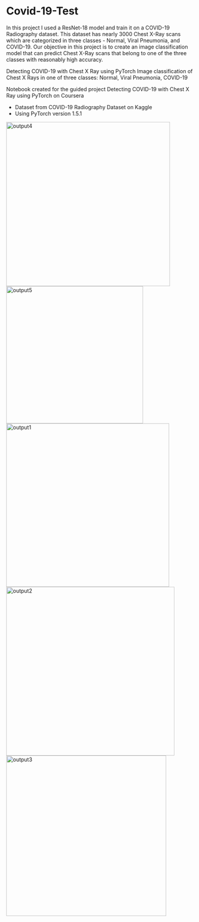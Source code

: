 # Covid-19-Test
In this project I used a ResNet-18 model and train it on a COVID-19 Radiography dataset. 
This dataset has nearly 3000 Chest X-Ray scans which are categorized in three classes - Normal, Viral Pneumonia, and COVID-19. 
Our objective in this project is to create an image classification model that can predict Chest X-Ray scans that belong to one of the three classes with reasonably high accuracy.


Detecting COVID-19 with Chest X Ray using PyTorch
Image classification of Chest X Rays in one of three classes: Normal, Viral Pneumonia, COVID-19

Notebook created for the guided project Detecting COVID-19 with Chest X Ray using PyTorch on Coursera

 - Dataset from COVID-19 Radiography Dataset on Kaggle
 - Using PyTorch version 1.5.1

<img width="438" alt="output4" src="https://user-images.githubusercontent.com/35376376/121779314-a2c25d80-cbb8-11eb-86e4-80f89d9a8351.PNG">
<img width="366" alt="output5" src="https://user-images.githubusercontent.com/35376376/121779315-a48c2100-cbb8-11eb-919a-9ce8e8a8d6e6.PNG">
<img width="436" alt="output1" src="https://user-images.githubusercontent.com/35376376/121779316-a48c2100-cbb8-11eb-968e-a77b7eda9648.PNG">
<img width="450" alt="output2" src="https://user-images.githubusercontent.com/35376376/121779317-a524b780-cbb8-11eb-8e5e-f62baa3f7bc4.PNG">
<img width="428" alt="output3" src="https://user-images.githubusercontent.com/35376376/121779319-a5bd4e00-cbb8-11eb-893a-86e598399300.PNG">
